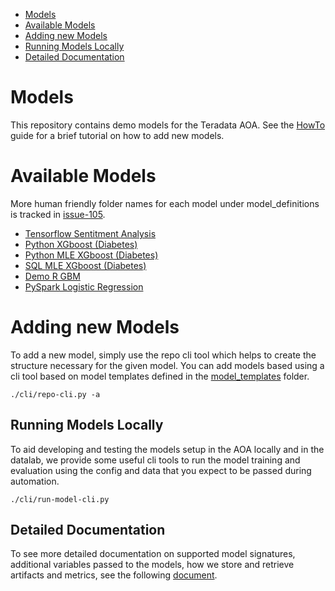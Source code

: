 - [Models](#models)
- [Available Models](#available-models)
- [Adding new Models](#adding-new-models)
- [Running Models Locally](#running-models-locally)
- [Detailed Documentation](#detailed-documentation)

# Models

This repository contains demo models for the Teradata AOA. See the [HowTo](./HOWTO.md) guide for a brief tutorial on how to add new models.

# Available Models

More human friendly folder names for each model under model_definitions is tracked in [issue-105](https://github.com/ThinkBigAnalytics/AoaCoreService/issues/105).

- [Tensorflow Sentitment Analysis](model_definitions/74eca506-e967-48f1-92ad-fb217b07e181)
- [Python XGboost (Diabetes)](model_definitions/03c9a01f-bd46-4e7c-9a60-4282039094e6)
- [Python MLE XGboost (Diabetes)](model_definitions/920ebf0e-1f0e-442a-94d1-214f63b8b820)
- [SQL MLE XGboost (Diabetes)](model_definitions/d0cfc94e-fa8d-4b08-a9ff-341ef2739adf)
- [Demo R GBM](model_definitions/bf6a52b2-b595-4358-ac4f-24fb41a85c45)
- [PySpark Logistic Regression](model_definitions/149e31ed-c554-46b4-95d2-00c5c43320fb)

# Adding new Models

To add a new model, simply use the repo cli tool which helps to create the structure necessary for the given model. You can add models based using a cli tool based on model templates defined in the [model_templates](./model_templates) folder.                                               

    ./cli/repo-cli.py -a

## Running Models Locally

To aid developing and testing the models setup in the AOA locally and in the datalab, we provide some useful cli tools to 
run the model training and evaluation using the config and data that you expect to be passed during automation.

    ./cli/run-model-cli.py
    
## Detailed Documentation

To see more detailed documentation on supported model signatures, additional variables passed to the models, how we store and retrieve artifacts and metrics, see the following [document](https://github.com/ThinkBigAnalytics/AoaCoreService/blob/master/docs/ModelsSupport.md).